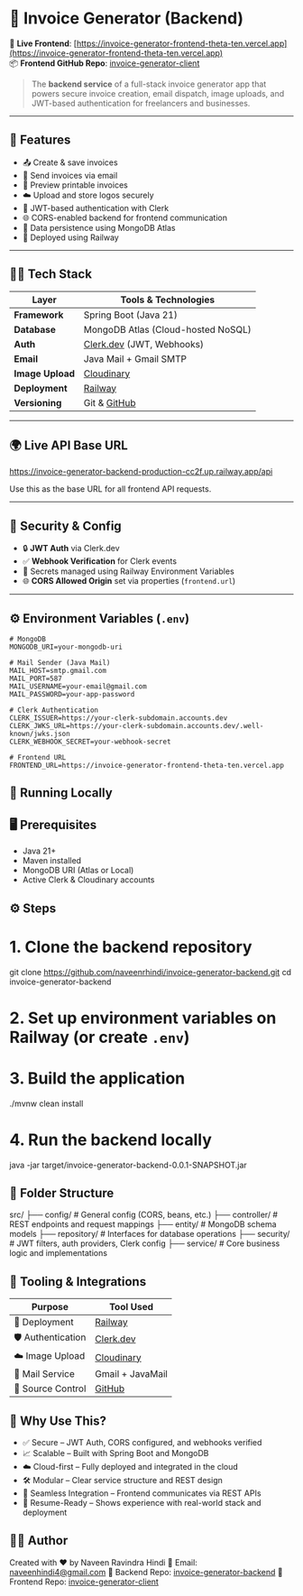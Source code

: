 # 🧾 Invoice Generator (Backend)

🔗 **Live Frontend**: [https://invoice-generator-frontend-theta-ten.vercel.app](https://invoice-generator-frontend-theta-ten.vercel.app)  
📦 **Frontend GitHub Repo**: [invoice-generator-client](https://github.com/naveenrhindi/invoice-generator-client)

> The **backend service** of a full-stack invoice generator app that powers secure invoice creation, email dispatch, image uploads, and JWT-based authentication for freelancers and businesses.

---

## 📌 Features

- 📤 Create & save invoices  
- 📧 Send invoices via email  
- 🧾 Preview printable invoices  
- ☁️ Upload and store logos securely  
- 🔐 JWT-based authentication with Clerk  
- 🌐 CORS-enabled backend for frontend communication  
- 💾 Data persistence using MongoDB Atlas  
- 🚀 Deployed using Railway

---

## 🧑‍💻 Tech Stack

| Layer            | Tools & Technologies                            |
| ---------------- | ----------------------------------------------- |
| **Framework**    | Spring Boot (Java 21)                           |
| **Database**     | MongoDB Atlas (Cloud-hosted NoSQL)              |
| **Auth**         | [Clerk.dev](https://clerk.dev) (JWT, Webhooks)  |
| **Email**        | Java Mail + Gmail SMTP                          |
| **Image Upload** | [Cloudinary](https://cloudinary.com)            |
| **Deployment**   | [Railway](https://railway.app)                  |
| **Versioning**   | Git & [GitHub](https://github.com/naveenrhindi) |

---

## 🌍 Live API Base URL

https://invoice-generator-backend-production-cc2f.up.railway.app/api

Use this as the base URL for all frontend API requests.

---

## 🔐 Security & Config

- 🔒 **JWT Auth** via Clerk.dev  
- ✅ **Webhook Verification** for Clerk events  
- 🔑 Secrets managed using Railway Environment Variables  
- 🌐 **CORS Allowed Origin** set via properties (`frontend.url`)

---

## ⚙️ Environment Variables (`.env`)

```env
# MongoDB
MONGODB_URI=your-mongodb-uri

# Mail Sender (Java Mail)
MAIL_HOST=smtp.gmail.com
MAIL_PORT=587
MAIL_USERNAME=your-email@gmail.com
MAIL_PASSWORD=your-app-password

# Clerk Authentication
CLERK_ISSUER=https://your-clerk-subdomain.accounts.dev
CLERK_JWKS_URL=https://your-clerk-subdomain.accounts.dev/.well-known/jwks.json
CLERK_WEBHOOK_SECRET=your-webhook-secret

# Frontend URL
FRONTEND_URL=https://invoice-generator-frontend-theta-ten.vercel.app
```


## 🧪 Running Locally
## 🖥️ Prerequisites

- Java 21+
- Maven installed
- MongoDB URI (Atlas or Local)
- Active Clerk & Cloudinary accounts


## ⚙️ Steps
# 1. Clone the backend repository
git clone https://github.com/naveenrhindi/invoice-generator-backend.git
cd invoice-generator-backend

# 2. Set up environment variables on Railway (or create `.env`)

# 3. Build the application
./mvnw clean install

# 4. Run the backend locally
java -jar target/invoice-generator-backend-0.0.1-SNAPSHOT.jar

## 📁 Folder Structure
src/
├── config/              # General config (CORS, beans, etc.)
├── controller/          # REST endpoints and request mappings
├── entity/              # MongoDB schema models
├── repository/          # Interfaces for database operations
├── security/            # JWT filters, auth providers, Clerk config
├── service/             # Core business logic and implementations



## 🧰 Tooling & Integrations

| Purpose            | Tool Used                                 |
| ------------------ | ----------------------------------------- |
| 🚀 Deployment      | [Railway](https://railway.app)            |
| 🛡️ Authentication | [Clerk.dev](https://clerk.dev)            |
| ☁️ Image Upload    | [Cloudinary](https://cloudinary.com)      |
| 📧 Mail Service    | Gmail + JavaMail                          |
| 🔄 Source Control  | [GitHub](https://github.com/naveenrhindi) |


## 🧠 Why Use This?

- ✅ Secure – JWT Auth, CORS configured, and webhooks verified
- 📈 Scalable – Built with Spring Boot and MongoDB
- ☁️ Cloud-first – Fully deployed and integrated in the cloud
- 🛠️ Modular – Clear service structure and REST design
- 🔗 Seamless Integration – Frontend communicates via REST APIs
- 💼 Resume-Ready – Shows experience with real-world stack and deployment

## 👨‍💼 Author

Created with ❤️ by Naveen Ravindra Hindi
📧 Email: [naveenhindi4@gmail.com](naveenhindi4@gmail.com)
🔗 Backend Repo: [invoice-generator-backend](https://github.com/naveenrhindi/invoice-generator-backend)
🔗 Frontend Repo: [invoice-generator-client](https://github.com/naveenrhindi/invoice-generator-frontend)
